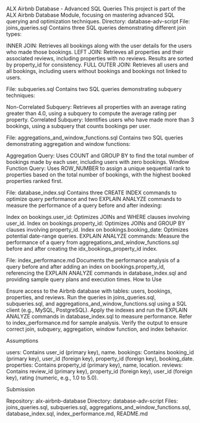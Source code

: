 ALX Airbnb Database - Advanced SQL Queries
This project is part of the ALX Airbnb Database Module, focusing on mastering advanced SQL querying and optimization techniques.
Directory: database-adv-script
File: joins_queries.sql
Contains three SQL queries demonstrating different join types:

INNER JOIN: Retrieves all bookings along with the user details for the users who made those bookings.
LEFT JOIN: Retrieves all properties and their associated reviews, including properties with no reviews. Results are sorted by property_id for consistency.
FULL OUTER JOIN: Retrieves all users and all bookings, including users without bookings and bookings not linked to users.

File: subqueries.sql
Contains two SQL queries demonstrating subquery techniques:

Non-Correlated Subquery: Retrieves all properties with an average rating greater than 4.0, using a subquery to compute the average rating per property.
Correlated Subquery: Identifies users who have made more than 3 bookings, using a subquery that counts bookings per user.

File: aggregations_and_window_functions.sql
Contains two SQL queries demonstrating aggregation and window functions:

Aggregation Query: Uses COUNT and GROUP BY to find the total number of bookings made by each user, including users with zero bookings.
Window Function Query: Uses ROW_NUMBER to assign a unique sequential rank to properties based on the total number of bookings, with the highest booked properties ranked first.

File: database_index.sql
Contains three CREATE INDEX commands to optimize query performance and two EXPLAIN ANALYZE commands to measure the performance of a query before and after indexing:

Index on bookings.user_id: Optimizes JOINs and WHERE clauses involving user_id.
Index on bookings.property_id: Optimizes JOINs and GROUP BY clauses involving property_id.
Index on bookings.booking_date: Optimizes potential date-range queries.
EXPLAIN ANALYZE commands: Measure the performance of a query from aggregations_and_window_functions.sql before and after creating the idx_bookings_property_id index.

File: index_performance.md
Documents the performance analysis of a query before and after adding an index on bookings.property_id, referencing the EXPLAIN ANALYZE commands in database_index.sql and providing sample query plans and execution times.
How to Use

Ensure access to the Airbnb database with tables: users, bookings, properties, and reviews.
Run the queries in joins_queries.sql, subqueries.sql, and aggregations_and_window_functions.sql using a SQL client (e.g., MySQL, PostgreSQL).
Apply the indexes and run the EXPLAIN ANALYZE commands in database_index.sql to measure performance. Refer to index_performance.md for sample analysis.
Verify the output to ensure correct join, subquery, aggregation, window function, and index behavior.

Assumptions

users: Contains user_id (primary key), name.
bookings: Contains booking_id (primary key), user_id (foreign key), property_id (foreign key), booking_date.
properties: Contains property_id (primary key), name, location.
reviews: Contains review_id (primary key), property_id (foreign key), user_id (foreign key), rating (numeric, e.g., 1.0 to 5.0).

Submission

Repository: alx-airbnb-database
Directory: database-adv-script
Files: joins_queries.sql, subqueries.sql, aggregations_and_window_functions.sql, database_index.sql, index_performance.md, README.md
